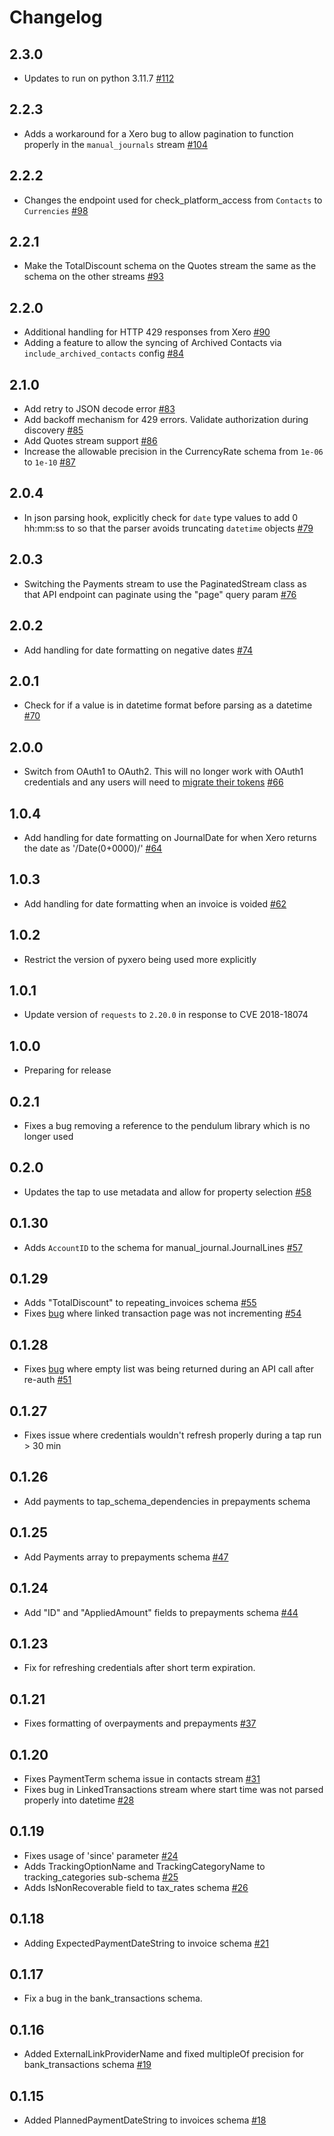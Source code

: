 # Changelog

## 2.3.0
  * Updates to run on python 3.11.7 [#112](https://github.com/singer-io/tap-xero/pull/112)

## 2.2.3
  * Adds a workaround for a Xero bug to allow pagination to function properly in the `manual_journals` stream [#104](https://github.com/singer-io/tap-xero/pull/104)

## 2.2.2
  * Changes the endpoint used for check_platform_access from `Contacts` to `Currencies` [#98](https://github.com/singer-io/tap-xero/pull/98)

## 2.2.1
  * Make the TotalDiscount schema on the Quotes stream the same as the schema on the other streams [#93](https://github.com/singer-io/tap-xero/pull/93)

## 2.2.0
  * Additional handling for HTTP 429 responses from Xero [#90](https://github.com/singer-io/tap-xero/pull/90)
  * Adding a feature to allow the syncing of Archived Contacts via `include_archived_contacts` config [#84](https://github.com/singer-io/tap-xero/pull/84)

## 2.1.0
  * Add retry to JSON decode error [#83](https://github.com/singer-io/tap-xero/pull/83)
  * Add backoff mechanism for 429 errors. Validate authorization during discovery [#85](https://github.com/singer-io/tap-xero/pull/85)
  * Add Quotes stream support [#86](https://github.com/singer-io/tap-xero/pull/86)
  * Increase the allowable precision in the CurrencyRate schema from `1e-06` to `1e-10` [#87](https://github.com/singer-io/tap-xero/pull/87)

## 2.0.4
  * In json parsing hook, explicitly check for `date` type values to add 0 hh:mm:ss to so that the parser avoids truncating `datetime` objects [#79](https://github.com/singer-io/tap-xero/pull/79)

## 2.0.3
  * Switching the Payments stream to use the PaginatedStream class as that API endpoint can paginate using the "page" query param [#76](https://github.com/singer-io/tap-xero/pull/76)

## 2.0.2
  * Add handling for date formatting on negative dates [#74](https://github.com/singer-io/tap-xero/pull/74)

## 2.0.1
  * Check for if a value is in datetime format before parsing as a datetime [#70](https://github.com/singer-io/tap-xero/pull/70)

## 2.0.0
  * Switch from OAuth1 to OAuth2. This will no longer work with OAuth1 credentials and any users will need to [migrate their tokens](https://developer.xero.com/documentation/oauth2/migrate) [#66](https://github.com/singer-io/tap-xero/pull/66)

## 1.0.4
  * Add handling for date formatting on JournalDate for when Xero returns the date as '/Date(0+0000)/' [#64](https://github.com/singer-io/tap-xero/pull/64)

## 1.0.3
  * Add handling for date formatting when an invoice is voided [#62](https://github.com/singer-io/tap-xero/pull/62)

## 1.0.2
  * Restrict the version of pyxero being used more explicitly

## 1.0.1
  * Update version of `requests` to `2.20.0` in response to CVE 2018-18074

## 1.0.0
  * Preparing for release

## 0.2.1
  * Fixes a bug removing a reference to the pendulum library which is no longer used

## 0.2.0
  * Updates the tap to use metadata and allow for property selection [#58](https://github.com/singer-io/tap-xero/pull/58)

## 0.1.30
  * Adds `AccountID` to the schema for manual_journal.JournalLines [#57](https://github.com/singer-io/tap-xero/pull/57)

## 0.1.29
  * Adds "TotalDiscount" to repeating_invoices schema [#55](https://github.com/singer-io/tap-xero/pull/55)
  * Fixes [bug](https://github.com/singer-io/tap-xero/issues/53) where linked transaction page was not incrementing [#54](https://github.com/singer-io/tap-xero/pull/54)

## 0.1.28
  * Fixes [bug](https://github.com/singer-io/tap-xero/issues/50) where empty list was being returned during an API call after re-auth [#51](https://github.com/singer-io/tap-xero/pull/51)

## 0.1.27
  * Fixes issue where credentials wouldn't refresh properly during a tap run > 30 min

## 0.1.26
  * Add payments to tap_schema_dependencies in prepayments schema

## 0.1.25
  * Add Payments array to prepayments schema [#47](https://github.com/singer-io/tap-xero/pull/47)

## 0.1.24
  * Add "ID" and "AppliedAmount" fields to prepayments schema [#44](https://github.com/singer-io/tap-xero/pull/44/files)

## 0.1.23
  * Fix for refreshing credentials after short term expiration.

## 0.1.21
  * Fixes formatting of overpayments and prepayments [#37](https://github.com/singer-io/tap-xero/pull/37)

## 0.1.20
  * Fixes PaymentTerm schema issue in contacts stream [#31](https://github.com/singer-io/tap-xero/pull/31)
  * Fixes bug in LinkedTransactions stream where start time was not parsed properly into datetime [#28](https://github.com/singer-io/tap-xero/pull/28)

## 0.1.19
  * Fixes usage of 'since' parameter [#24](https://github.com/singer-io/tap-xero/pull/24)
  * Adds TrackingOptionName and TrackingCategoryName to tracking_categories sub-schema [#25](https://github.com/singer-io/tap-xero/pull/25)
  * Adds IsNonRecoverable field to tax_rates schema [#26](https://github.com/singer-io/tap-xero/pull/26)

## 0.1.18
  * Adding ExpectedPaymentDateString to invoice schema [#21](https://github.com/singer-io/tap-xero/pull/21)

## 0.1.17
  * Fix a bug in the bank_transactions schema.

## 0.1.16
  * Added ExternalLinkProviderName and fixed multipleOf precision for bank_transactions schema [#19](https://github.com/singer-io/tap-xero/pull/19)

## 0.1.15
  * Added PlannedPaymentDateString to invoices schema [#18](https://github.com/singer-io/tap-xero/pull/18)
